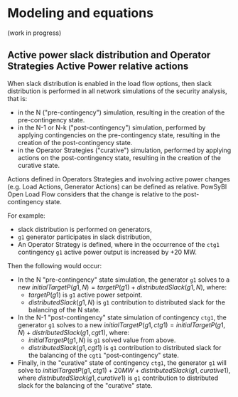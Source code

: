 # Modeling and equations

(work in progress)

## Active power slack distribution and Operator Strategies Active Power relative actions
When slack distribution is enabled in the load flow options, then slack distribution is performed in all network 
simulations of the security analysis, that is:
- in the N ("pre-contingency") simulation, resulting in the creation of the pre-contingency state.
- in the N-1 or N-k ("post-contingency") simulation, performed by applying contingencies on the pre-contingency state,
resulting in the creation of the post-contingency state.
- in the Operator Strategies ("curative") simulation, performed by applying actions on the post-contingency state,
resulting in the creation of the curative state.

Actions defined in Operators Strategies and involving active power changes (e.g. Load Actions, Generator Actions) can be defined as relative.
PowSyBl Open Load Flow considers that the change is relative to the post-contingency state.

For example:
- slack distribution is performed on generators,
- `g1` generator participates in slack distribution,
- An Operator Strategy is defined, where in the occurrence of the `ctg1` contingency `g1` active power output is increased by +20 MW. 

Then the following would occur:
- In the N "pre-contingency" state simulation, the generator `g1` solves to a new $initialTargetP(g1, N) = targetP(g1) + distributedSlack(g1, N)$, where:
  - $targetP(g1)$ is `g1` active power setpoint.
  - $distributedSlack(g1, N)$ is `g1` contribution to distributed slack for the balancing of the N state.
- In the N-1 "post-contingency" state simulation of contingency `ctg1`, the generator `g1` solves to a new $initialTargetP(g1, ctg1) = initialTargetP(g1, N) + distributedSlack(g1, cgt1)$, where:
  - $initialTargetP(g1, N)$ is `g1` solved value from above.
  - $distributedSlack(g1, cgt1)$ is `g1` contribution to distributed slack for the balancing of the `cgt1` "post-contingency" state.
- Finally, in the "curative" state of contingency `ctg1`, the generator `g1` will solve to $initialTargetP(g1, ctg1) + 20 MW + distributedSlack(g1, curative1)$,
where $distributedSlack(g1, curative1)$ is `g1` contribution to distributed slack for the balancing of the "curative" state.
